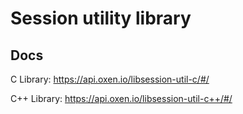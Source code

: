 # Session utility library

## Docs

C Library: https://api.oxen.io/libsession-util-c/#/

C++ Library: https://api.oxen.io/libsession-util-c++/#/
